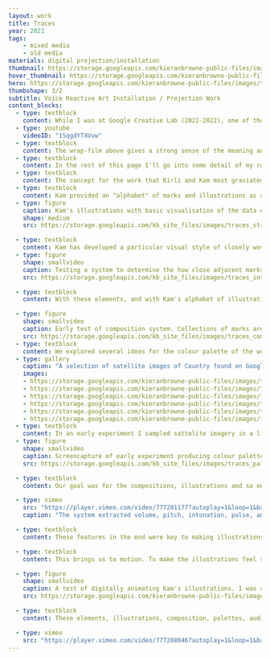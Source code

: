 ```yaml
---
layout: work
title: Traces
year: 2021
tags:
    - mixed media
    - old media
materials: digital projection/installation
thumbnail: https://storage.googleapis.com/kieranbrowne-public-files/images/traces_1.jpg
hover_thumbnail: https://storage.googleapis.com/kieranbrowne-public-files/images/traces_2_slim.jpg
hero: https://storage.googleapis.com/kieranbrowne-public-files/images/traces_1.jpg
thumbshape: 3/2
subtitle: Voice Reactive Art Installation / Projection Work
content_blocks:
  - type: textblock
    content: While I was at Google Creative Lab (2021-2022), one of the longest running projects I worked on was a partnership with Australia's leading Indigenous publishing house, Magabala Books. Through the process we got to work with artist/poet Kirli Saunders and artist/illustrator Kamsani Bin Salleh to design and develop a project that applied digital technology in service of storytelling. The outcome of this was *Traces*; a voice-to-art experience, honouring 60,000+ years of Indigenous storytelling.
  - type: youtube
    videoID: "1SqgdYTXUvw"
  - type: textblock
    content: The wrap-film above gives a strong sense of the meaning and experience of the work in the words of the artists. Traces was primarily shaped by aspects of Kirli and Kam's arts practices. The projections were generated in response to spoken word; both live in the space and from a poem written and recorded by Kirli, and the visual elements were drawn by Kam and recombined programmatically to form new compositions.
  - type: textblock
    content: In the rest of this page I'll go into some detail of my role in developing the technical side of the project.
  - type: textblock
    content: The concept for the work that Kirli and Kam most graviated towards was of a system to illustrate speaking and yarning. Kam is a prolific artist and illustrator, and Kirli an equally prolific artist and poet, so the concept met at the intersection of their practices. 
  - type: textblock
    content: Kam provided an "alphabet" of marks and illustrations as a basis for the generative system. The initial task was to convert these provided drawings to a form that we could animate, and recombine for form new compositions.
  - type: figure
    caption: Kam's illustrations with basic visualisation of the data encoding. Here I'm beginning to extract mark data from the digital files created by Kam. 
    shape: medium
    src: https://storage.googleapis.com/kb_site_files/images/traces_stroke_data.png

  - type: textblock
    content: Kam has developed a particular visual style of closely woven lines with hidden forms and figures. Our intention was to go some way in producing compositions in his style. To do this we needed to write some code to determine whether a collection of marks were too close (or indeed too far) from those adjacent.
  - type: figure
    shape: smallvideo
    caption: Testing a system to determine the how close adjacent marks can lie. New marks flash in red when the intersect to closely with existing ones.
    src: https://storage.googleapis.com/kb_site_files/images/traces_intersect_test.mp4

  - type: textblock
    content: With these elements, and with Kam's alphabet of illustrations we were able to generatively produce new compositions.

  - type: figure
    shape: smallvideo
    caption: Early test of composition system. Collections of marks are positioned in appropriate locations around each other to build up a composition.
    src: https://storage.googleapis.com/kb_site_files/images/traces_composition_demo.mp4
  - type: textblock
    content: We explored several ideas for the colour palette of the work, but what resonated most with Kirli and Kam was drawing on the colours of Country.
  - type: gallery
    caption: "A selection of satellite images of Country found on Google maps. The colour palettes for the final work were programmatically drawn from satellite imagery following the path of the sun from East to West." 
    images:
    - https://storage.googleapis.com/kieranbrowne-public-files/images/traces_palette_1.jpg
    - https://storage.googleapis.com/kieranbrowne-public-files/images/traces_palette_2.jpg
    - https://storage.googleapis.com/kieranbrowne-public-files/images/traces_palette_3.jpg
    - https://storage.googleapis.com/kieranbrowne-public-files/images/traces_palette_4.jpg
    - https://storage.googleapis.com/kieranbrowne-public-files/images/traces_palette_5.jpg
    - https://storage.googleapis.com/kieranbrowne-public-files/images/traces_palette_6.jpg
  - type: textblock
    content: In an early experiment I sampled sattelite imagery in a line across Australia and used the imagery to generate colour palettes. This experiment turned into a more intentional sampling process to find beautiful palettes in the landscape from across the entire country.
  - type: figure
    shape: smallvideo
    caption: Screencapture of early experiment producing colour palettes from the landscape.
    src: https://storage.googleapis.com/kb_site_files/images/traces_palette_experiment.mp4

  - type: textblock
    content: Our goal was for the compositions, illustrations and so on to be generated in response to the spoken word. This in itself involved a long process of research to extract key features from audio that could be used to drive the audio in a way the felt natural and responsive. With some help from an audio expert, we extracted volume, pitch, intonation, pulse and pace from the audio waveform.

  - type: vimeo
    src: "https://player.vimeo.com/video/777201177?autoplay=1&loop=1&background=1&muted=1"
    caption: "The system extracted volume, pitch, intonation, pulse, and pace from the waveform." 

  - type: textblock
    content: These features in the end were key to making illustrations which appeared to flow from the voice. With the exception of pace, all other sonic features were used to either shape the marks or to change the way the were drawn on the composition.

  - type: textblock
    content: This brings us to motion. To make the illustrations feel responsive the needed flow out slowly for long vowels and hums and quickly for sharp quick sounds, not simply to appear out of nowhere. I developed a bunch of animation experiments to change the way that the marks appeared and make this feel fluid and alive.

  - type: figure
    shape: smallvideo
    caption: A test of digitally animating Kam's illustrations. I was aiming here to have a fluid motion that felt growth-like.
    src: https://storage.googleapis.com/kieranbrowne-public-files/images/traces_animation_test.mp4

  - type: textblock
    content: These elements, illustrations, composition, palettes, audio etc to form the final version of the work. The version you can see below was how Traces was primarily developed. It was adapted for the specific requirements and three dimensionality of the Sydney Opera House's Tide Room projection space for the final performances that can be seen in the wrap film at the top of this page, but that's another story.

  - type: vimeo
    src: "https://player.vimeo.com/video/777208046?autoplay=1&loop=1&background=1&muted=1"
---
```



